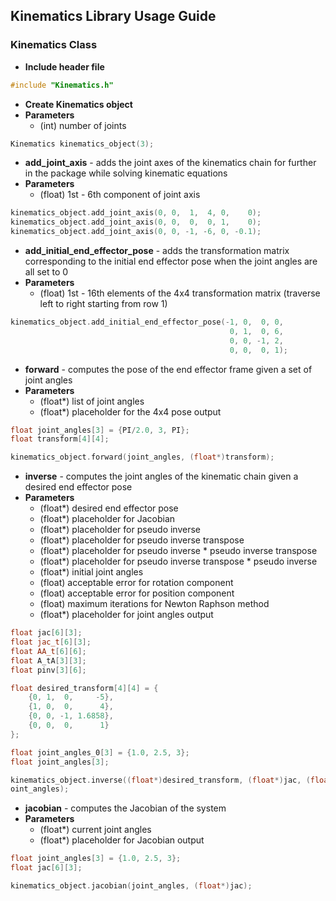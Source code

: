 ## Kinematics Library Usage Guide

### Kinematics Class
- **Include header file**
```c++
#include "Kinematics.h"
```

- **Create Kinematics object**
- **Parameters**
  - (int) number of joints
```c++
Kinematics kinematics_object(3);
```

- **add_joint_axis** - adds the joint axes of the kinematics chain for further in the package while solving kinematic equations
- **Parameters**
  - (float) 1st - 6th component of joint axis
```c++
kinematics_object.add_joint_axis(0, 0,  1,  4, 0,    0);
kinematics_object.add_joint_axis(0, 0,  0,  0, 1,    0);
kinematics_object.add_joint_axis(0, 0, -1, -6, 0, -0.1);
```

- **add_initial_end_effector_pose** - adds the transformation matrix corresponding to the initial end effector pose when the joint angles are all set to 0
- **Parameters**
  - (float) 1st - 16th elements of the 4x4 transformation matrix (traverse left to right starting from row 1)
```c++
kinematics_object.add_initial_end_effector_pose(-1, 0,  0, 0,
                                                 0, 1,  0, 6,
                                                 0, 0, -1, 2,
                                                 0, 0,  0, 1);
```

- **forward** - computes the pose of the end effector frame given a set of joint angles
- **Parameters**
  - (float*) list of joint angles
  - (float*) placeholder for the 4x4 pose output
```c++
float joint_angles[3] = {PI/2.0, 3, PI};
float transform[4][4];

kinematics_object.forward(joint_angles, (float*)transform);
```

- **inverse** - computes the joint angles of the kinematic chain given a desired end effector pose
- **Parameters**
  - (float*) desired end effector pose
  - (float*) placeholder for Jacobian
  - (float*) placeholder for pseudo inverse
  - (float*) placeholder for pseudo inverse transpose
  - (float*) placeholder for pseudo inverse * pseudo inverse transpose
  - (float*) placeholder for pseudo inverse transpose * pseudo inverse
  - (float*) initial joint angles
  - (float) acceptable error for rotation component
  - (float) acceptable error for position component
  - (float) maximum iterations for Newton Raphson method
  - (float*) placeholder for joint angles output
```c++
float jac[6][3];
float jac_t[6][3];
float AA_t[6][6];
float A_tA[3][3];
float pinv[3][6];

float desired_transform[4][4] = {
    {0, 1,  0,     -5},
    {1, 0,  0,      4},
    {0, 0, -1, 1.6858},
    {0, 0,  0,      1}
};

float joint_angles_0[3] = {1.0, 2.5, 3};
float joint_angles[3];

kinematics_object.inverse((float*)desired_transform, (float*)jac, (float*)pinv, (float*)jac_t, (float*)AA_t, (float*)A_tA, joint_angles_0, 0.01, 0.001, 20, j
oint_angles);
```
- **jacobian** - computes the Jacobian of the system
- **Parameters**
  - (float*) current joint angles
  - (float*) placeholder for Jacobian output
```c++
float joint_angles[3] = {1.0, 2.5, 3};
float jac[6][3];

kinematics_object.jacobian(joint_angles, (float*)jac);
```
